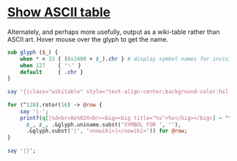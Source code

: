 [1]: https://rosettacode.org/wiki/Show_ASCII_table

# [Show ASCII table][1]





Alternately, and perhaps more usefully, output as a wiki-table rather than ASCII art. Hover mouse over the glyph to get the name.

```perl
sub glyph ($_) {
    when * < 33 { (0x2400 + $_).chr } # display symbol names for invisible glyphs
    when 127    { '␡' }
    default     { .chr }
}
 
say '{|class="wikitable" style="text-align:center;background-color:hsl(39, 90%, 95%)"';
 
for (^128).rotor(16) -> @row {
    say '|-';
    printf(q[|%d<br>0x%02X<br><big><big title="%s">%s</big></big>] ~ "\n",
      $_, $_, .&glyph.uniname.subst('SYMBOL FOR ', ''),
      .&glyph.subst('|', '<nowiki>|</nowiki>')) for @row;
}
 
say '|}';
```
